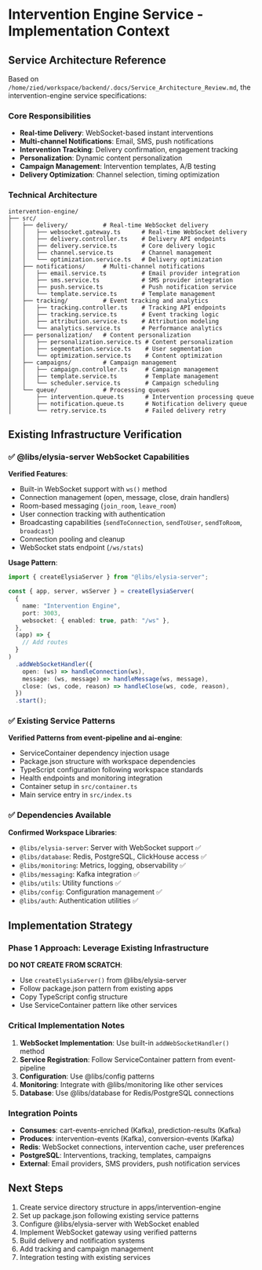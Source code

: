 # Intervention Engine Service - Implementation Context

## Service Architecture Reference

Based on `/home/zied/workspace/backend/.docs/Service_Architecture_Review.md`, the intervention-engine service specifications:

### Core Responsibilities

- **Real-time Delivery**: WebSocket-based instant interventions
- **Multi-channel Notifications**: Email, SMS, push notifications
- **Intervention Tracking**: Delivery confirmation, engagement tracking
- **Personalization**: Dynamic content personalization
- **Campaign Management**: Intervention templates, A/B testing
- **Delivery Optimization**: Channel selection, timing optimization

### Technical Architecture

```
intervention-engine/
├── src/
│   ├── delivery/          # Real-time WebSocket delivery
│   │   ├── websocket.gateway.ts      # Real-time WebSocket delivery
│   │   ├── delivery.controller.ts    # Delivery API endpoints
│   │   ├── delivery.service.ts       # Core delivery logic
│   │   ├── channel.service.ts        # Channel management
│   │   └── optimization.service.ts   # Delivery optimization
│   ├── notifications/     # Multi-channel notifications
│   │   ├── email.service.ts          # Email provider integration
│   │   ├── sms.service.ts            # SMS provider integration
│   │   ├── push.service.ts           # Push notification service
│   │   └── template.service.ts       # Template management
│   ├── tracking/          # Event tracking and analytics
│   │   ├── tracking.controller.ts    # Tracking API endpoints
│   │   ├── tracking.service.ts       # Event tracking logic
│   │   ├── attribution.service.ts    # Attribution modeling
│   │   └── analytics.service.ts      # Performance analytics
│   ├── personalization/   # Content personalization
│   │   ├── personalization.service.ts # Content personalization
│   │   ├── segmentation.service.ts    # User segmentation
│   │   └── optimization.service.ts    # Content optimization
│   ├── campaigns/         # Campaign management
│   │   ├── campaign.controller.ts     # Campaign management
│   │   ├── template.service.ts        # Template management
│   │   └── scheduler.service.ts       # Campaign scheduling
│   └── queue/             # Processing queues
│       ├── intervention.queue.ts      # Intervention processing queue
│       ├── notification.queue.ts      # Notification delivery queue
│       └── retry.service.ts           # Failed delivery retry
```

## Existing Infrastructure Verification

### ✅ @libs/elysia-server WebSocket Capabilities

**Verified Features**:

- Built-in WebSocket support with `ws()` method
- Connection management (open, message, close, drain handlers)
- Room-based messaging (`join_room`, `leave_room`)
- User connection tracking with authentication
- Broadcasting capabilities (`sendToConnection`, `sendToUser`, `sendToRoom`, `broadcast`)
- Connection pooling and cleanup
- WebSocket stats endpoint (`/ws/stats`)

**Usage Pattern**:

```typescript
import { createElysiaServer } from "@libs/elysia-server";

const { app, server, wsServer } = createElysiaServer(
  {
    name: "Intervention Engine",
    port: 3003,
    websocket: { enabled: true, path: "/ws" },
  },
  (app) => {
    // Add routes
  }
)
  .addWebSocketHandler({
    open: (ws) => handleConnection(ws),
    message: (ws, message) => handleMessage(ws, message),
    close: (ws, code, reason) => handleClose(ws, code, reason),
  })
  .start();
```

### ✅ Existing Service Patterns

**Verified Patterns from event-pipeline and ai-engine**:

- ServiceContainer dependency injection usage
- Package.json structure with workspace dependencies
- TypeScript configuration following workspace standards
- Health endpoints and monitoring integration
- Container setup in `src/container.ts`
- Main service entry in `src/index.ts`

### ✅ Dependencies Available

**Confirmed Workspace Libraries**:

- `@libs/elysia-server`: Server with WebSocket support ✅
- `@libs/database`: Redis, PostgreSQL, ClickHouse access ✅
- `@libs/monitoring`: Metrics, logging, observability ✅
- `@libs/messaging`: Kafka integration ✅
- `@libs/utils`: Utility functions ✅
- `@libs/config`: Configuration management ✅
- `@libs/auth`: Authentication utilities ✅

## Implementation Strategy

### Phase 1 Approach: Leverage Existing Infrastructure

**DO NOT CREATE FROM SCRATCH**:

- Use `createElysiaServer()` from @libs/elysia-server
- Follow package.json pattern from existing apps
- Copy TypeScript config structure
- Use ServiceContainer pattern like other services

### Critical Implementation Notes

1. **WebSocket Implementation**: Use built-in `addWebSocketHandler()` method
2. **Service Registration**: Follow ServiceContainer pattern from event-pipeline
3. **Configuration**: Use @libs/config patterns
4. **Monitoring**: Integrate with @libs/monitoring like other services
5. **Database**: Use @libs/database for Redis/PostgreSQL connections

### Integration Points

- **Consumes**: cart-events-enriched (Kafka), prediction-results (Kafka)
- **Produces**: intervention-events (Kafka), conversion-events (Kafka)
- **Redis**: WebSocket connections, intervention cache, user preferences
- **PostgreSQL**: Interventions, tracking, templates, campaigns
- **External**: Email providers, SMS providers, push notification services

## Next Steps

1. Create service directory structure in apps/intervention-engine
2. Set up package.json following existing service patterns
3. Configure @libs/elysia-server with WebSocket enabled
4. Implement WebSocket gateway using verified patterns
5. Build delivery and notification systems
6. Add tracking and campaign management
7. Integration testing with existing services
